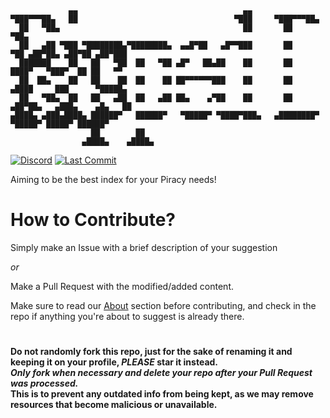 ```
             ▄▄                                     ▄▄                                        
▀███▀▀▀██▄   ██                                   ▀███     ▀███▀▀▀██▄                         
  ██   ▀██▄                                         ██       ██    ▀██▄                       
  ██   ▄██ ▀███ ▀████████▄▀████████▄  ▄▄█▀██   ▄█▀▀███       ██     ▀██ ▄██▀██▄ ▄██▀██ ▄██▀███
  ███████    ██   ██   ▀██  ██   ▀██ ▄█▀   ██▄██    ██       ██      ████▀   ▀███▀  ██ ██   ▀▀
  ██  ██▄    ██   ██    ██  ██    ██ ██▀▀▀▀▀▀███    ██       ██     ▄████     ███      ▀█████▄
  ██   ▀██▄  ██   ██   ▄██  ██   ▄██ ██▄    ▄▀██    ██       ██    ▄██▀██▄   ▄███▄    ▄█▄   ██
▄████▄ ▄███▄████▄ ██████▀   ██████▀   ▀█████▀ ▀████▀███▄   ▄████████▀   ▀█████▀ █████▀ ██████▀
                  ██        ██                                                                
                ▄████▄    ▄████▄                                                             
```



[![Discord](https://img.shields.io/discord/702220357834244248?color=748bd9&labelColor=000000&label=&logo=discord&style=for-the-badge)](https://discord.ripped.guide "Discord")
[![Last Commit](https://img.shields.io/github/last-commit/rippedpiracy/docs/master?label=&style=for-the-badge&display_timestamp=committer)](https://github.com/rippedpiracy/docs/commits "Commit History")

Aiming to be the best index for your Piracy needs!

# How to Contribute?

Simply make an Issue with a brief description of your suggestion  
  
_or_ 

Make a Pull Request with the modified/added content.

Make sure to read our [About](https://ripped.guide/About) section before contributing, and check in the repo if anything you're about to suggest is already there.

#

**Do not randomly fork this repo, just for the sake of renaming it and keeping it on your profile, *PLEASE* star it instead.   
*Only fork when necessary and delete your repo after your Pull Request was processed.*  
This is to prevent any outdated info from being kept, as we may remove resources that become malicious or unavailable.**
